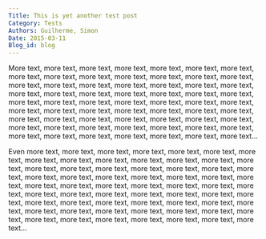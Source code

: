 ```yaml
---
Title: This is yet another test post
Category: Tests
Authors: Guilherme, Simon
Date: 2015-03-11
Blog_id: blog
---
```


More text, more text, more text, more text, more text, more text, more text, more text, more text, more text, more text, more text, more text, more text, more text, more text, more text, more text, more text, more text, more text, more text, more text, more text, more text, more text, more text, more text, more text, more text, more text, more text, more text, more text, more text, more text, more text, more text, more text, more text, more text, more text, more text, more text, more text, more text, more text, more text, more text, more text, more text, more text, more text, more text, more text, more text, more text, more text, more text, more text, more text, more text, more text...

Even more text, more text, more text, more text, more text, more text, more text, more text, more text, more text, more text, more text, more text, more text, more text, more text, more text, more text, more text, more text, more text, more text, more text, more text, more text, more text, more text, more text, more text, more text, more text, more text, more text, more text, more text, more text, more text, more text, more text, more text, more text, more text, more text, more text, more text, more text, more text, more text, more text, more text, more text, more text, more text, more text, more text, more text, more text, more text, more text, more text, more text, more text, more text...